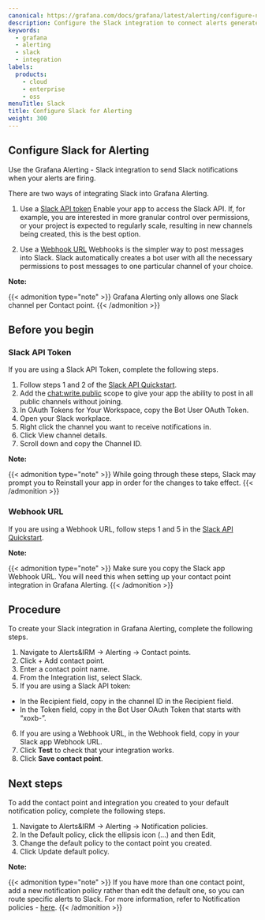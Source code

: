 ```yaml
---
canonical: https://grafana.com/docs/grafana/latest/alerting/configure-notifications/manage-contact-points/integrations/configure-slack/
description: Configure the Slack integration to connect alerts generated by Grafana Alerting 
keywords:
  - grafana
  - alerting
  - slack
  - integration
labels:
  products:
    - cloud
    - enterprise
    - oss
menuTitle: Slack
title: Configure Slack for Alerting
weight: 300
---
```


## Configure Slack for Alerting

Use the Grafana Alerting - Slack integration to send Slack notifications when your alerts are firing. 

There are two ways of integrating Slack into Grafana Alerting. 
1. Use a [Slack API token](https://api.slack.com/authentication/token-types)
Enable your app to access the Slack API. If, for example, you are interested in more granular control over permissions, or your project is expected to regularly scale, resulting in new channels being created, this is the best option. 

1. Use a [Webhook URL](https://api.slack.com/messaging/webhooks)
Webhooks is the simpler way to post messages into Slack. Slack automatically creates a bot user with all the necessary permissions to post messages to one particular channel of your choice.

**Note:**

{{< admonition type="note" >}}
Grafana Alerting only allows one Slack channel per Contact point.
{{< /admonition >}}



## Before you begin

### Slack API Token 

If you are using a Slack API Token, complete the following steps.

1. Follow steps 1 and 2 of the [Slack API Quickstart](https://api.slack.com/start/quickstart).
1. Add the [chat:write.public](https://api.slack.com/scopes/chat:write.public) scope to give your app the ability to post in all public channels without joining.
1. In OAuth Tokens for Your Workspace, copy the Bot User OAuth Token.
1. Open your Slack workplace.
1. Right click the channel you want to receive notifications in.
1. Click View channel details.
1. Scroll down and copy the Channel ID.

**Note:** 

{{< admonition type="note" >}}
While going through these steps, Slack may prompt you to Reinstall your app in order for the changes to take effect.
{{< /admonition >}}


### Webhook URL

If you are using a Webhook URL, follow steps 1 and 5 in the [Slack API Quickstart](https://api.slack.com/start/quickstart).


**Note:**

{{< admonition type="note" >}}
Make sure you copy the Slack app Webhook URL. You will need this when setting up your contact point integration in Grafana Alerting. 
{{< /admonition >}}

## Procedure

To create your Slack integration in Grafana Alerting, complete the following steps.

1. Navigate to Alerts&IRM ->  Alerting -> Contact points.
1. Click + Add contact point.
1. Enter a contact point name.
1. From the Integration list, select Slack.
1. If you are using a Slack API token:
- In the Recipient field, copy in the channel ID in the Recipient field.
- In the Token field, copy in the Bot User OAuth Token that starts with “xoxb-”.
6. If you are using a Webhook URL, in the Webhook field, copy in your Slack app Webhook URL.
7. Click **Test** to check that your integration works. 
8. Click **Save contact point**.

## Next steps

To add the contact point and integration you created to your default notification policy, complete the following steps.

1. Navigate to Alerts&IRM -> Alerting -> Notification policies.
1. In the Default policy, click  the ellipsis icon (…) and then Edit,
1. Change the default policy to the contact point you created.
1. Click Update default policy. 

**Note:**

{{< admonition type="note" >}}
If you have more than one contact point, add a new notification policy rather than edit the default one, so you can route specific alerts to Slack. For more information, refer to Notification policies - [here](https://grafana.com/docs/grafana/latest/alerting/alerting-rules/create-notification-policy/#add-new-nested-policy).
{{< /admonition >}}

 
